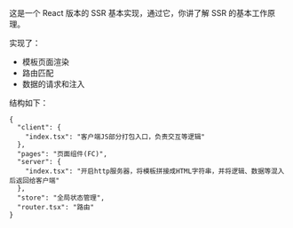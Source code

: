 这是一个 React 版本的 SSR 基本实现，通过它，你讲了解 SSR 的基本工作原理。

实现了：

- 模板页面渲染
- 路由匹配
- 数据的请求和注入

结构如下：
```
{
  "client": {
    "index.tsx": "客户端JS部分打包入口，负责交互等逻辑"
  },
  "pages": "页面组件(FC)",
  "server": {
    "index.tsx": "开启http服务器，将模板拼接成HTML字符串，并将逻辑、数据等混入后返回给客户端"
  },
  "store": "全局状态管理",
  "router.tsx": "路由"
}
```